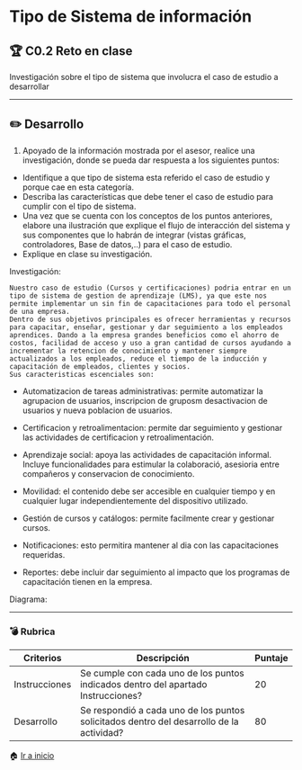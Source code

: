 # Tipo de Sistema de información

## :trophy: C0.2 Reto en clase

Investigación sobre el tipo de sistema que involucra el caso de estudio a desarrollar

___


## :pencil2:  Desarrollo

1. Apoyado de la información mostrada por el asesor, realice una investigación, donde se pueda dar respuesta a los siguientes puntos:

  - Identifique a que tipo de sistema esta referido el caso de estudio y porque cae en esta categoría.  
  - Describa las características que debe tener el caso de estudio para cumplir con el tipo de sistema.
  - Una vez que se cuenta con los conceptos de los puntos anteriores, elabore una ilustración que explique el flujo de interacción del sistema y sus componentes que lo habrán de integrar (vistas gráficas, controladores, Base de datos,..) para el caso de estudio.
  - Explique en clase su investigación.

Investigación:

    Nuestro caso de estudio (Cursos y certificaciones) podria entrar en un tipo de sistema de gestion de aprendizaje (LMS), ya que este nos permite implementar un sin fin de capacitaciones para todo el personal de una empresa. 
    Dentro de sus objetivos principales es ofrecer herramientas y recursos para capacitar, enseñar, gestionar y dar seguimiento a los empleados aprendices. Dando a la empresa grandes beneficios como el ahorro de costos, facilidad de acceso y uso a gran cantidad de cursos ayudando a incrementar la retencion de conocimiento y mantener siempre actualizados a los empleados, reduce el tiempo de la inducción y capacitación de empleados, clientes y socios. 
    Sus caracteristicas escenciales son: 
  * Automatizacion de tareas administrativas: permite automatizar la agrupacion de usuarios, inscripcion de gruposm desactivacion de usuarios y nueva poblacion de usuarios.
  
  * Certificacion y retroalimentacion: permite dar seguimiento y gestionar las actividades de certificacion y retroalimentación.
   
  * Aprendizaje social: apoya las actividades de capacitación informal. Incluye funcionalidades para estimular la colaboració, asesioria entre compañeros y conservacion de conocimiento.

  * Movilidad: el contenido debe ser accesible en cualquier tiempo y en cualquier lugar independientemente del dispositivo utilizado.
  
  * Gestión de cursos y catálogos: permite facilmente crear y gestionar cursos.
  
  * Notificaciones: esto permitira mantener al dia con las capacitaciones requeridas. 
  
  * Reportes: debe incluir dar seguimiento al impacto que los programas de capacitación tienen en la empresa.




Diagrama:
___

### :bomb: Rubrica

| Criterios     | Descripción                                                                                  | Puntaje |
| ------------- | -------------------------------------------------------------------------------------------- | ------- |
| Instrucciones | Se cumple con cada uno de los puntos indicados dentro del apartado Instrucciones?            | 20 |
| Desarrollo    | Se respondió a cada uno de los puntos solicitados dentro del desarrollo de la actividad?     | 80      |

   
:house: [Ir a inicio](https://github.com/CMRamirezC/Analisis_Avanzado-_Software_Ramirez_Cervantes)
